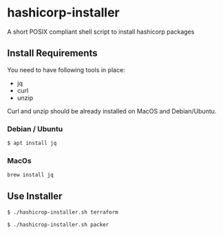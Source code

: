# hashicorp-installer
A short POSIX compliant shell script to install hashicorp packages

## Install Requirements
You need to have following tools in place:
* jq
* curl
* unzip

Curl and unzip should be already installed on MacOS and Debian/Ubuntu.

### Debian / Ubuntu
```sh
$ apt install jq
```

### MacOs
```sh
brew install jq
```

## Use Installer

```sh
$ ./hashicrop-installer.sh terraform

$ ./hashicrop-installer.sh packer
```

